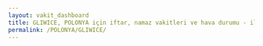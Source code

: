 ```yaml
---
layout: vakit_dashboard
title: GLIWICE, POLONYA için iftar, namaz vakitleri ve hava durumu - ilçe/eyalet seç
permalink: /POLONYA/GLIWICE/
---
```


<script type="text/javascript">
  var GLOBAL_COUNTRY = 'POLONYA';
  var GLOBAL_CITY = 'GLIWICE';
  var GLOBAL_STATE = '';
  var lat = 72;
  var lon = 21;
</script>

